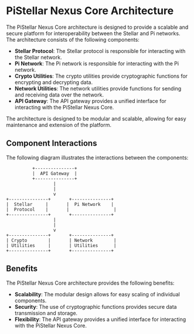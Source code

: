 # PiStellar Nexus Core Architecture

The PiStellar Nexus Core architecture is designed to provide a scalable and secure platform for interoperability between the Stellar and Pi networks. The architecture consists of the following components:

* **Stellar Protocol**: The Stellar protocol is responsible for interacting with the Stellar network.
* **Pi Network**: The Pi network is responsible for interacting with the Pi network.
* **Crypto Utilities**: The crypto utilities provide cryptographic functions for encrypting and decrypting data.
* **Network Utilities**: The network utilities provide functions for sending and receiving data over the network.
* **API Gateway**: The API gateway provides a unified interface for interacting with the PiStellar Nexus Core.

The architecture is designed to be modular and scalable, allowing for easy maintenance and extension of the platform.

## Component Interactions

The following diagram illustrates the interactions between the components:

```
          +---------------+
          |  API Gateway  |
          +---------------+
                  |
                  |
                  v
+---------------+       +---------------+
|  Stellar     |       |  Pi Network    |
|  Protocol    |       |                 |
+---------------+       +---------------+
                  |
                  |
                  v
+---------------+       +---------------+
| Crypto        |       | Network        |
| Utilities     |       | Utilities      |
+---------------+       +---------------+
```

## Benefits

The PiStellar Nexus Core architecture provides the following benefits:

* **Scalability**: The modular design allows for easy scaling of individual components.
* **Security**: The use of cryptographic functions provides secure data transmission and storage.
* **Flexibility**: The API gateway provides a unified interface for interacting with the PiStellar Nexus Core.
